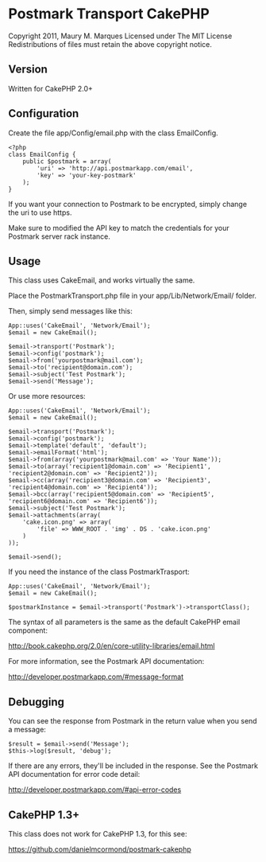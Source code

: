 Postmark Transport CakePHP
==========================

Copyright 2011, Maury M. Marques
Licensed under The MIT License
Redistributions of files must retain the above copyright notice.


Version
-------

Written for CakePHP 2.0+


Configuration
-------------

Create the file app/Config/email.php with the class EmailConfig.

	<?php
	class EmailConfig {
		public $postmark = array(
			'uri' => 'http://api.postmarkapp.com/email',
			'key' => 'your-key-postmark'
		);
	}

If you want your connection to Postmark to be encrypted, simply change the uri to use https.

Make sure to modified the API key to match the credentials for your Postmark server rack instance.


Usage
-----

This class uses CakeEmail, and works virtually the same.

Place the PostmarkTransport.php file in your app/Lib/Network/Email/ folder.	

Then, simply send messages like this:

	App::uses('CakeEmail', 'Network/Email');
	$email = new CakeEmail();

	$email->transport('Postmark');
	$email->config('postmark');
	$email->from('yourpostmark@mail.com');
	$email->to('recipient@domain.com');
	$email->subject('Test Postmark');
	$email->send('Message');

Or use more resources:

	App::uses('CakeEmail', 'Network/Email');
	$email = new CakeEmail();

	$email->transport('Postmark');
	$email->config('postmark');
	$email->template('default', 'default');
	$email->emailFormat('html');
	$email->from(array('yourpostmark@mail.com' => 'Your Name'));
	$email->to(array('recipient1@domain.com' => 'Recipient1', 'recipient2@domain.com' => 'Recipient2'));
	$email->cc(array('recipient3@domain.com' => 'Recipient3', 'recipient4@domain.com' => 'Recipient4'));
	$email->bcc(array('recipient5@domain.com' => 'Recipient5', 'recipient6@domain.com' => 'Recipient6'));
	$email->subject('Test Postmark');
	$email->attachments(array(
	    'cake.icon.png' => array(
	        'file' => WWW_ROOT . 'img' . DS . 'cake.icon.png'
		)
	));

	$email->send();

If you need the instance of the class PostmarkTrasport:
	
	App::uses('CakeEmail', 'Network/Email');
	$email = new CakeEmail();
	
	$postmarkInstance = $email->transport('Postmark')->transportClass();

The syntax of all parameters is the same as the default CakePHP email component:

http://book.cakephp.org/2.0/en/core-utility-libraries/email.html

For more information, see the Postmark API documentation:

http://developer.postmarkapp.com/#message-format


Debugging
--------

You can see the response from Postmark in the return value when you send a message:

	$result = $email->send('Message');
	$this->log($result, 'debug');

If there are any errors, they'll be included in the response. See the Postmark API documentation for error code detail:

http://developer.postmarkapp.com/#api-error-codes
	
	
CakePHP 1.3+
--------

This class does not work for CakePHP 1.3, for this see:
	
https://github.com/danielmcormond/postmark-cakephp
